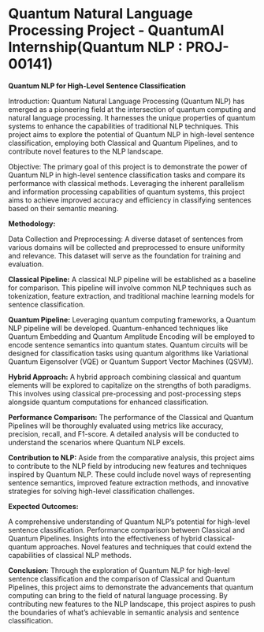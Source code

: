 # Quantum Natural Language Processing Project - QuantumAI Internship(Quantum NLP : PROJ-00141)

<b>Quantum NLP for High-Level Sentence Classification</b>

Introduction: Quantum Natural Language Processing (Quantum NLP) has emerged as a pioneering field at the intersection of quantum computing and natural language processing. It harnesses the unique properties of quantum systems to enhance the capabilities of traditional NLP techniques. This project aims to explore the potential of Quantum NLP in high-level sentence classification, employing both Classical and Quantum Pipelines, and to contribute novel features to the NLP landscape.

Objective: The primary goal of this project is to demonstrate the power of Quantum NLP in high-level sentence classification tasks and compare its performance with classical methods. Leveraging the inherent parallelism and information processing capabilities of quantum systems, this project aims to achieve improved accuracy and efficiency in classifying sentences based on their semantic meaning.

<b>Methodology:</b>

Data Collection and Preprocessing: A diverse dataset of sentences from various domains will be collected and preprocessed to ensure uniformity and relevance. This dataset will serve as the foundation for training and evaluation.

<b>Classical Pipeline:</b> A classical NLP pipeline will be established as a baseline for comparison. This pipeline will involve common NLP techniques such as tokenization, feature extraction, and traditional machine learning models for sentence classification.

<b>Quantum Pipeline:</b> Leveraging quantum computing frameworks, a Quantum NLP pipeline will be developed. Quantum-enhanced techniques like Quantum Embedding and Quantum Amplitude Encoding will be employed to encode sentence semantics into quantum states. Quantum circuits will be designed for classification tasks using quantum algorithms like Variational Quantum Eigensolver (VQE) or Quantum Support Vector Machines (QSVM).

<b>Hybrid Approach:</b> A hybrid approach combining classical and quantum elements will be explored to capitalize on the strengths of both paradigms. This involves using classical pre-processing and post-processing steps alongside quantum computations for enhanced classification.

<b>Performance Comparison:</b> The performance of the Classical and Quantum Pipelines will be thoroughly evaluated using metrics like accuracy, precision, recall, and F1-score. A detailed analysis will be conducted to understand the scenarios where Quantum NLP excels.

<b>Contribution to NLP:</b> Aside from the comparative analysis, this project aims to contribute to the NLP field by introducing new features and techniques inspired by Quantum NLP. These could include novel ways of representing sentence semantics, improved feature extraction methods, and innovative strategies for solving high-level classification challenges.

<b>Expected Outcomes:</b>

A comprehensive understanding of Quantum NLP’s potential for high-level sentence classification.
Performance comparison between Classical and Quantum Pipelines.
Insights into the effectiveness of hybrid classical-quantum approaches.
Novel features and techniques that could extend the capabilities of classical NLP methods.

<b>Conclusion:</b> Through the exploration of Quantum NLP for high-level sentence classification and the comparison of Classical and Quantum Pipelines, this project aims to demonstrate the advancements that quantum computing can bring to the field of natural language processing. By contributing new features to the NLP landscape, this project aspires to push the boundaries of what’s achievable in semantic analysis and sentence classification.
